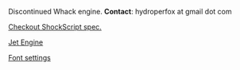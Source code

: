 Discontinued Whack engine. **Contact**: hydroperfox at gmail dot com

[Checkout ShockScript spec.](https://shockscript.github.io/ls/)

[Jet Engine](https://gist.github.com/hydroperx/9b3ed452b56a3bf782486d6ee1a65e4a/)

[Font settings](https://github.com/hydroperx/freefonts)
